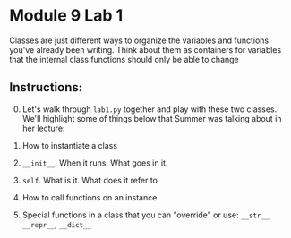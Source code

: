# Module 9 Lab 1

Classes are just different ways to organize the variables and functions you've already been writing. 
Think about them as containers for variables that the internal class functions should only be able to change

## Instructions:

0. Let's walk through `lab1.py` together and play with these two classes. We'll highlight some of things below that Summer was talking about in her lecture:

0. How to instantiate a class

0. `__init__`. When it runs. What goes in it. 

0. `self`. What is it. What does it refer to

0. How to call functions on an instance.

0. Special functions in a class that you can "override" or use: `__str__`, `__repr__`, `__dict__`
